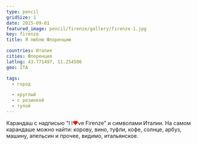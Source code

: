 ```yaml
---
type: pencil
gridSize: 1
date: 2015-09-01
featured_image: pencil/firenze/gallery/firenze-1.jpg
key: firenze
title: Я люблю Флоренцию

countries: Италия
cities: Флоренция
latlng: 43.771497, 11.254506
geo: ITA

tags:
  - город

  - круглый
  - с резинкой
  - тупой
---
```


Карандаш с надписью "I l<span style="color:red">&#x2764;</span>ve Firenze" и символами Италии. На самом карандаше можно найти: корову, вино, туфли, кофе, солнце, арбуз, машину, апельсин и прочее, видимо, итальянское.
